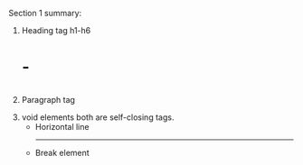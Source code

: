Section 1 summary:

1. Heading tag h1-h6 <h1> - <h6>
2. Paragraph tag <p>
3. void elements both are self-closing tags.
    - Horizontal line <hr/>
    - Break element <br/>
